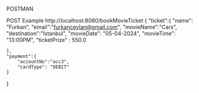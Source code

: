 POSTMAN

POST Example
http://localhost:8080/bookMovieTicket
{
    "ticket":{
        "name": "Furkan",
        "email":"furkanceylan@gmail.com",
        "movieName":"Cars",
        "destination":"İstanbul",
        "movieDate": "05-04-2024",
        "movieTime": "13:00PM",
        "ticketPrize" :  550.0

    },
    "payment":{
        "accountNo":"acc3",
        "cardType": "DEBIT"
    }
}
